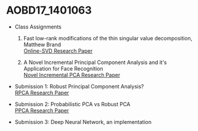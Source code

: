 # AOBD17_1401063

* Class Assignments
   1. Fast low-rank modifications of the thin singular value decomposition, Matthew Brand <br/>
      [Online-SVD Research Paper](https://pdfs.semanticscholar.org/d739/f812e9311a19910946b525f295717bbb49f5.pdf)
	
   2. A Novel Incremental Principal Component Analysis and it's Application for Face Recognition <br/>
      [Novel Incremental PCA Research Paper](http://www.cse.ust.hk/faculty/jamesk/papers/tsmc06.pdf)

* Submission 1: Robust Principal Component Analysis? <br/>
  [RPCA Research Paper](https://statweb.stanford.edu/~candes/papers/RobustPCA.pdf)
* Submission 2: Probabilistic PCA vs Robust PCA <br/>
  [PPCA Research Paper](https://www.microsoft.com/en-us/research/publication/probabilistic-principal-component-analysis/)
* Submission 3: Deep Neural Network, an implementation <br/>
